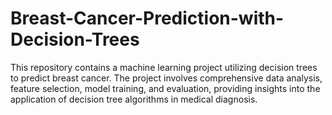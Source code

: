 # Breast-Cancer-Prediction-with-Decision-Trees
This repository contains a machine learning project utilizing decision trees to predict breast cancer. The project involves comprehensive data analysis, feature selection, model training, and evaluation, providing insights into the application of decision tree algorithms in medical diagnosis.
